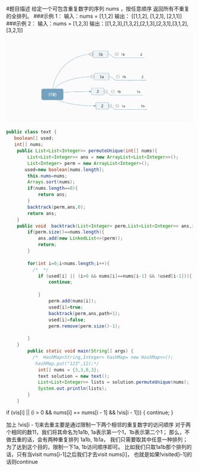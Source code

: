 #题目描述
给定一个可包含重复数字的序列 nums ，按任意顺序 返回所有不重复的全排列。
###示例 1：
输入：nums = [1,1,2]
输出：
[[1,1,2],
 [1,2,1],
 [2,1,1]]
###示例 2：
输入：nums = [1,2,3]
输出：[[1,2,3],[1,3,2],[2,1,3],[2,3,1],[3,1,2],[3,2,1]]
![alt 属性文本](47.png)
```java
public class text {
   boolean[] used;
   int[] nums;
    public List<List<Integer>> permuteUnique(int[] nums){
        List<List<Integer>> ans = new ArrayList<List<Integer>>();
        List<Integer> perm = new ArrayList<Integer>();
       used=new boolean[nums.length];
        this.nums=nums;
        Arrays.sort(nums);
        if(nums.length==0){
            return ans;
        }
        backtrack(perm,ans,0);
        return ans;
    }
    public void  backtrack(List<Integer> perm,List<List<Integer>> ans,int path){
        if(perm.size()==nums.length){
            ans.add(new LinkedList<>(perm));
            return;
        }

        for(int i=0;i<nums.length;i++){
          /*  */
            if (used[i] || (i>0 && nums[i]==nums[i-1] && !used[i-1])){
                continue;

            }
                perm.add(nums[i]);
                used[i]=true;
                backtrack(perm,ans,path+1);
                used[i]=false;
                perm.remove(perm.size()-1);

        }
    }
        public static void main(String[] args) {
          /*  HashMap<String,Integer> hashMap= new HashMap<>();
           hashMap.put("123",12);*/
            int[] nums = {3,3,0,3};
            text solution = new text();
            List<List<Integer>> lists = solution.permuteUnique(nums);
            System.out.println(lists);
        }
    }
```

if (vis[i] || (i > 0 && nums[i] == nums[i - 1] && !vis[i - 1])) {
      continue;
}

加上 !vis[i - 1]来去重主要是通过限制一下两个相邻的重复数字的访问顺序
对于两个相同的数11，我们将其命名为1a1b, 1a表示第一个1，1b表示第二个1； 那么，不做去重的话，会有两种重复排列 1a1b, 1b1a， 我们只需要取其中任意一种排列； 为了达到这个目的，限制一下1a, 1b访问顺序即可。 比如我们只取1a1b那个排列的话，只有当visit nums[i-1]之后我们才去visit nums[i]， 也就是如果!visited[i-1]的话则continue
